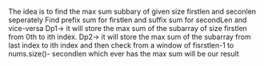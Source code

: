 The idea is to find the max sum subbary of given size firstlen and seconlen seperately
Find prefix sum for firstlen and suffix sum for secondLen and vice-versa
Dp1-> it will store the max sum of the subarray of size firstlen from 0th to ith index.
Dp2-> it will store the max sum of the subarray from last index to ith index
and then check from a window of fisrstlen-1 to nums.size()- secondlen
which ever has the max sum will be our result
​
​